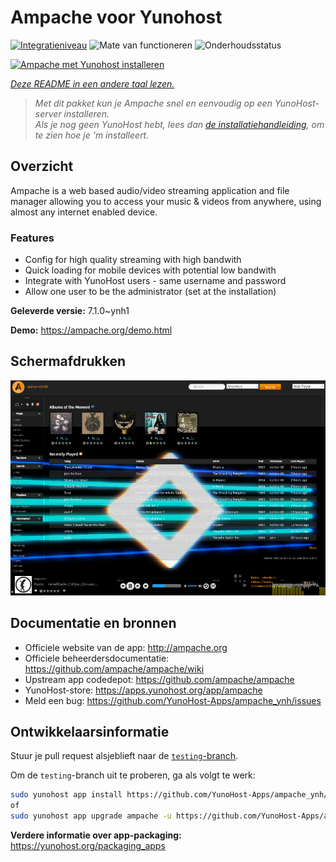 <!--
NB: Deze README is automatisch gegenereerd door <https://github.com/YunoHost/apps/tree/master/tools/readme_generator>
Hij mag NIET handmatig aangepast worden.
-->

# Ampache voor Yunohost

[![Integratieniveau](https://apps.yunohost.org/badge/integration/ampache)](https://ci-apps.yunohost.org/ci/apps/ampache/)
![Mate van functioneren](https://apps.yunohost.org/badge/state/ampache)
![Onderhoudsstatus](https://apps.yunohost.org/badge/maintained/ampache)

[![Ampache met Yunohost installeren](https://install-app.yunohost.org/install-with-yunohost.svg)](https://install-app.yunohost.org/?app=ampache)

*[Deze README in een andere taal lezen.](./ALL_README.md)*

> *Met dit pakket kun je Ampache snel en eenvoudig op een YunoHost-server installeren.*  
> *Als je nog geen YunoHost hebt, lees dan [de installatiehandleiding](https://yunohost.org/install), om te zien hoe je 'm installeert.*

## Overzicht

Ampache is a web based audio/video streaming application and file manager allowing you to access your music & videos from anywhere, using almost any internet enabled device.

### Features

 * Config for high quality streaming with high bandwith
 * Quick loading for mobile devices with potential low bandwith
 * Integrate with YunoHost users - same username and password
 * Allow one user to be the administrator (set at the installation)

**Geleverde versie:** 7.1.0~ynh1

**Demo:** <https://ampache.org/demo.html>

## Schermafdrukken

![Schermafdrukken van Ampache](./doc/screenshots/visualizer.png)

## Documentatie en bronnen

- Officiele website van de app: <http://ampache.org>
- Officiele beheerdersdocumentatie: <https://github.com/ampache/ampache/wiki>
- Upstream app codedepot: <https://github.com/ampache/ampache>
- YunoHost-store: <https://apps.yunohost.org/app/ampache>
- Meld een bug: <https://github.com/YunoHost-Apps/ampache_ynh/issues>

## Ontwikkelaarsinformatie

Stuur je pull request alsjeblieft naar de [`testing`-branch](https://github.com/YunoHost-Apps/ampache_ynh/tree/testing).

Om de `testing`-branch uit te proberen, ga als volgt te werk:

```bash
sudo yunohost app install https://github.com/YunoHost-Apps/ampache_ynh/tree/testing --debug
of
sudo yunohost app upgrade ampache -u https://github.com/YunoHost-Apps/ampache_ynh/tree/testing --debug
```

**Verdere informatie over app-packaging:** <https://yunohost.org/packaging_apps>

